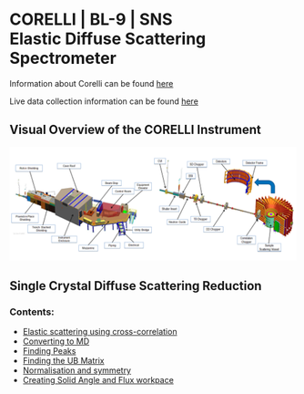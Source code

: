 # CORELLI | BL-9 | SNS <br/> Elastic Diffuse Scattering Spectrometer

Information about Corelli can be found [here](https://neutrons.ornl.gov/corelli)

Live data collection information can be found [here](https://monitor.sns.gov/dasmon/corelli)

## Visual Overview of the CORELLI Instrument
![Corelli](BL-9-CORELLI-Instrument-Diagram.png)

## Single Crystal Diffuse Scattering Reduction

### Contents:
* [Elastic scattering using cross-correlation](cc.md)
* [Converting to MD](md.md)
* [Finding Peaks](peaks.md)
* [Finding the UB Matrix](ub.md)
* [Normalisation and symmetry](reduction.md)
* [Creating Solid Angle and Flux workpace](van.md)
